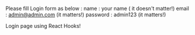 Please fill Login form as below :
name : your name ( it doesn't matter!)
email : admin@admin.com (it  matters!)
password : admin123  (it  matters!)

Login page using React Hooks!
